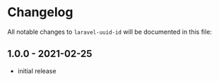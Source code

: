 # Changelog

All notable changes to `laravel-uuid-id` will be documented in this file:

## 1.0.0 - 2021-02-25

- initial release
